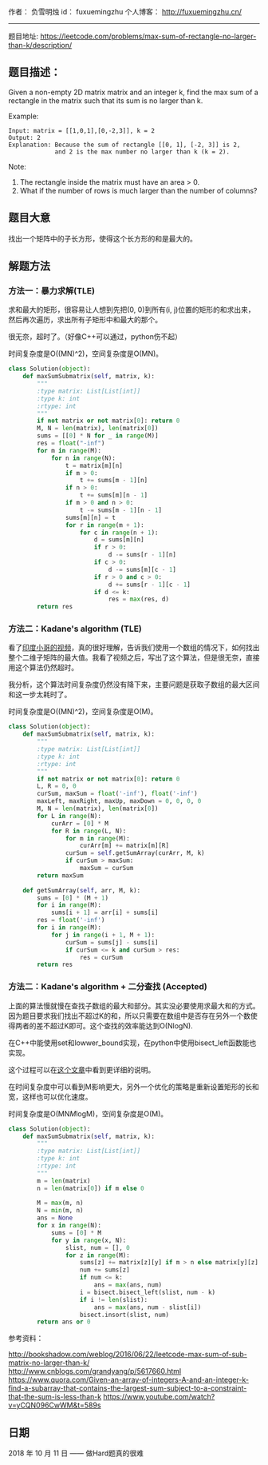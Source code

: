 作者： 		负雪明烛 
id：				fuxuemingzhu
个人博客：	http://fuxuemingzhu.cn/

---

题目地址: https://leetcode.com/problems/max-sum-of-rectangle-no-larger-than-k/description/

## 题目描述：

Given a non-empty 2D matrix matrix and an integer k, find the max sum of a rectangle in the matrix such that its sum is no larger than k.

Example:

    Input: matrix = [[1,0,1],[0,-2,3]], k = 2
    Output: 2 
    Explanation: Because the sum of rectangle [[0, 1], [-2, 3]] is 2,
                 and 2 is the max number no larger than k (k = 2).


Note:

1. The rectangle inside the matrix must have an area > 0.
1. What if the number of rows is much larger than the number of columns?


## 题目大意

找出一个矩阵中的子长方形，使得这个长方形的和是最大的。

## 解题方法

### 方法一：暴力求解(TLE)

求和最大的矩形，很容易让人想到先把(0, 0)到所有(i, j)位置的矩形的和求出来，然后再次遍历，求出所有子矩形中和最大的那个。

很无奈，超时了。（好像C++可以通过，python伤不起）

时间复杂度是O((MN)^2)，空间复杂度是O(MN)。

```python
class Solution(object):
    def maxSumSubmatrix(self, matrix, k):
        """
        :type matrix: List[List[int]]
        :type k: int
        :rtype: int
        """
        if not matrix or not matrix[0]: return 0
        M, N = len(matrix), len(matrix[0])
        sums = [[0] * N for _ in range(M)]
        res = float("-inf")
        for m in range(M):
            for n in range(N):
                t = matrix[m][n]
                if m > 0:
                    t += sums[m - 1][n]
                if n > 0:
                    t += sums[m][n - 1]
                if m > 0 and n > 0:
                    t -= sums[m - 1][n - 1]
                sums[m][n] = t
                for r in range(m + 1):
                    for c in range(n + 1):
                        d = sums[m][n]
                        if r > 0:
                            d -= sums[r - 1][n]
                        if c > 0:
                            d -= sums[m][c - 1]
                        if r > 0 and c > 0:
                            d += sums[r - 1][c - 1]
                        if d <= k:
                            res = max(res, d)
        return res
```

### 方法二：Kadane's algorithm (TLE)

看了[印度小哥的视频][1]，真的很好理解，告诉我们使用一个数组的情况下，如何找出整个二维子矩阵的最大值。我看了视频之后，写出了这个算法，但是很无奈，直接用这个算法仍然超时。

我分析，这个算法时间复杂度仍然没有降下来，主要问题是获取子数组的最大区间和这一步太耗时了。

时间复杂度是O((MN)^2)，空间复杂度是O(M)。

```python
class Solution(object):
    def maxSumSubmatrix(self, matrix, k):
        """
        :type matrix: List[List[int]]
        :type k: int
        :rtype: int
        """
        if not matrix or not matrix[0]: return 0
        L, R = 0, 0
        curSum, maxSum = float('-inf'), float('-inf')
        maxLeft, maxRight, maxUp, maxDown = 0, 0, 0, 0
        M, N = len(matrix), len(matrix[0])
        for L in range(N):
            curArr = [0] * M
            for R in range(L, N):
                for m in range(M):
                    curArr[m] += matrix[m][R]
                curSum = self.getSumArray(curArr, M, k)
                if curSum > maxSum:
                    maxSum = curSum
        return maxSum
            
    def getSumArray(self, arr, M, k):
        sums = [0] * (M + 1)
        for i in range(M):
            sums[i + 1] = arr[i] + sums[i]
        res = float('-inf')
        for i in range(M):
            for j in range(i + 1, M + 1):
                curSum = sums[j] - sums[i]
                if curSum <= k and curSum > res:
                    res = curSum
        return res
```

### 方法二：Kadane's algorithm + 二分查找 (Accepted)

上面的算法慢就慢在查找子数组的最大和部分。其实没必要使用求最大和的方式。因为题目要求我们找出不超过K的和，所以只需要在数组中是否存在另外一个数使得两者的差不超过K即可。这个查找的效率能达到O(NlogN).

在C++中能使用set和lowwer_bound实现，在python中使用bisect_left函数能也实现。

这个过程可以在[这个文章][2]中看到更详细的说明。

在时间复杂度中可以看到M影响更大，另外一个优化的策略是重新设置矩形的长和宽，这样也可以优化速度。

时间复杂度是O(MN*M*logM)，空间复杂度是O(M)。

```python
class Solution(object):
    def maxSumSubmatrix(self, matrix, k):
        """
        :type matrix: List[List[int]]
        :type k: int
        :rtype: int
        """
        m = len(matrix)
        n = len(matrix[0]) if m else 0
        
        M = max(m, n)
        N = min(m, n)
        ans = None
        for x in range(N):
            sums = [0] * M
            for y in range(x, N):
                slist, num = [], 0
                for z in range(M):
                    sums[z] += matrix[z][y] if m > n else matrix[y][z]
                    num += sums[z]
                    if num <= k:
                        ans = max(ans, num)
                    i = bisect.bisect_left(slist, num - k)
                    if i != len(slist):
                        ans = max(ans, num - slist[i])
                    bisect.insort(slist, num)
        return ans or 0
```


参考资料：

http://bookshadow.com/weblog/2016/06/22/leetcode-max-sum-of-sub-matrix-no-larger-than-k/
http://www.cnblogs.com/grandyang/p/5617660.html
https://www.quora.com/Given-an-array-of-integers-A-and-an-integer-k-find-a-subarray-that-contains-the-largest-sum-subject-to-a-constraint-that-the-sum-is-less-than-k
https://www.youtube.com/watch?v=yCQN096CwWM&t=589s

## 日期

2018 年 10 月 11 日 —— 做Hard题真的很难


  [1]: https://www.youtube.com/watch?v=yCQN096CwWM
  [2]: https://www.quora.com/Given-an-array-of-integers-A-and-an-integer-k-find-a-subarray-that-contains-the-largest-sum-subject-to-a-constraint-that-the-sum-is-less-than-k
